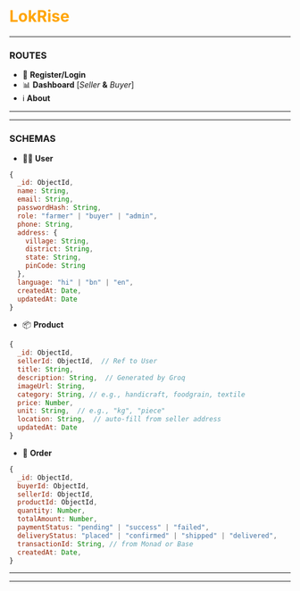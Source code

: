 # <span style="color: orange">**LokRise**
---
### ROUTES
- 🔐 **Register/Login**
- 📊 **Dashboard** [*Seller* **&** *Buyer*]
- ℹ️ **About**

---
---

### SCHEMAS
- 🧑‍💼 **User**
```javascript
{
  _id: ObjectId,
  name: String,
  email: String,
  passwordHash: String,
  role: "farmer" | "buyer" | "admin",
  phone: String,
  address: {
    village: String,
    district: String,
    state: String,
    pinCode: String
  },
  language: "hi" | "bn" | "en",
  createdAt: Date,
  updatedAt: Date
}
```
- 📦 **Product**
```javascript
{
  _id: ObjectId,
  sellerId: ObjectId,  // Ref to User
  title: String,
  description: String,  // Generated by Groq
  imageUrl: String,
  category: String, // e.g., handicraft, foodgrain, textile
  price: Number,
  unit: String,  // e.g., "kg", "piece"
  location: String,  // auto-fill from seller address
  updatedAt: Date
}
```
- 📄 **Order**
```javascript
{
  _id: ObjectId,
  buyerId: ObjectId,
  sellerId: ObjectId,
  productId: ObjectId,
  quantity: Number,
  totalAmount: Number,
  paymentStatus: "pending" | "success" | "failed",
  deliveryStatus: "placed" | "confirmed" | "shipped" | "delivered",
  transactionId: String, // from Monad or Base
  createdAt: Date,
}
```
---
---
